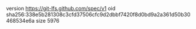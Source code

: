 version https://git-lfs.github.com/spec/v1
oid sha256:338e5b281308c3cfd37506cfc9d2dbbf7420f8d0bd9a2a361d50b30468534e6a
size 5976
